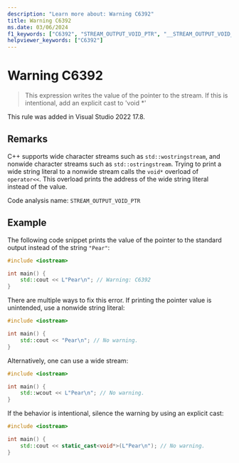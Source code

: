 ```yaml
---
description: "Learn more about: Warning C6392"
title: Warning C6392
ms.date: 03/06/2024
f1_keywords: ["C6392", "STREAM_OUTPUT_VOID_PTR", "__STREAM_OUTPUT_VOID_PTR"]
helpviewer_keywords: ["C6392"]
---
```

# Warning C6392

> This expression writes the value of the pointer to the stream. If this is intentional, add an explicit cast to 'void *'

This rule was added in Visual Studio 2022 17.8.

## Remarks

C++ supports wide character streams such as `std::wostringstream`, and nonwide character streams such as `std::ostringstream`. Trying to print a wide string literal to a nonwide stream calls the `void*` overload of `operator<<`. This overload prints the address of the wide string literal instead of the value.

Code analysis name: `STREAM_OUTPUT_VOID_PTR`

## Example

The following code snippet prints the value of the pointer to the standard output instead of the string `"Pear"`:

```cpp
#include <iostream>

int main() {
    std::cout << L"Pear\n"; // Warning: C6392
}
```

There are multiple ways to fix this error. If printing the pointer value is unintended, use a nonwide string literal:

```cpp
#include <iostream>

int main() {
    std::cout << "Pear\n"; // No warning.
}
```

Alternatively, one can use a wide stream:

```cpp
#include <iostream>

int main() {
    std::wcout << L"Pear\n"; // No warning.
}
```

If the behavior is intentional, silence the warning by using an explicit cast:

```cpp
#include <iostream>

int main() {
    std::cout << static_cast<void*>(L"Pear\n"); // No warning.
}
```
